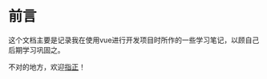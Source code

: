 # 前言
这个文档主要是记录我在使用vue进行开发项目时所作的一些学习笔记，以顾自己后期学习巩固之。

不对的地方，欢迎[指正](https://github.com/woai30231/vue-note/issues)！
